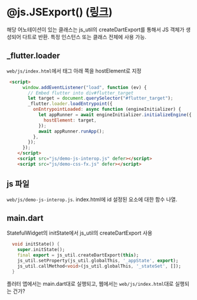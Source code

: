 # @js.JSExport() ([링크](https://api.flutter.dev/flutter/dart-js_interop/JSExport-class.html))

해당 어노테이션이 있는 클래스는 js_util의 createDartExport를 통해서 JS 객체가 생성되어 다트로 반환. 특정 인스턴스 또는 클래스 전체에 사용 가능. 

## _flutter.loader

`web/js/index.html`에서 <body>태그 아래 쪽을 hostElement로 지정

```html
 <script>
      window.addEventListener("load", function (ev) {
        // Embed flutter into div#flutter_target
        let target = document.querySelector("#flutter_target");
        _flutter.loader.loadEntrypoint({
          onEntrypointLoaded: async function (engineInitializer) {
            let appRunner = await engineInitializer.initializeEngine({
              hostElement: target,
            });
            await appRunner.runApp();
          },
        });
      });
    </script>
    <script src="js/demo-js-interop.js" defer></script>
    <script src="js/demo-css-fx.js" defer></script>

```

## js 파일

`web/js/demo-js-interop.js`. index.html에 id 설정된 요소에 대한 함수 나열. 

## main.dart

StatefulWidget의 initState에서 js_util의 createDartExport 사용

```dart
  void initState() {
    super.initState();
    final export = js_util.createDartExport(this);
    js_util.setProperty(js_util.globalThis, '_appState', export);
    js_util.callMethod<void>(js_util.globalThis, '_stateSet', []);
  }
```

플러터 앱에서는 main.dart대로 실행되고, 웹에서는 `web/js/index.html`대로 실행되는 건가? 


  



